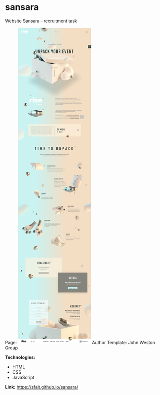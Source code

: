 # sansara
Website Sansara - recruitment task

Page:
![alt "page-screen"](https://github.com/sfait/sansara/blob/master/img/screenshot.png "page-screen")
Author Template: John Weston Group

**Technologies:**
* HTML
* CSS
* JavaScript

**Link:** https://sfait.github.io/sansara/
